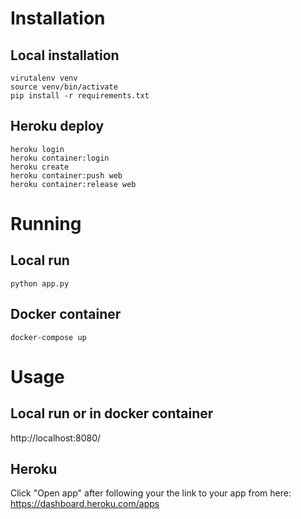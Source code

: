 # Installation

## Local installation
```
virutalenv venv
source venv/bin/activate
pip install -r requirements.txt
```

## Heroku deploy
```
heroku login
heroku container:login
heroku create
heroku container:push web
heroku container:release web
```

# Running

## Local run
`python app.py`

## Docker container
`docker-compose up`

# Usage

## Local run or in docker container
http://localhost:8080/

## Heroku
Click "Open app" after following your the link to your app from here: https://dashboard.heroku.com/apps
